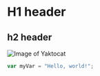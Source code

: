 # H1 header
## h2 header
![Image of Yaktocat](https://octodex.github.com/images/yaktocat.png)

``` javascript
var myVar = "Hello, world!";
```
